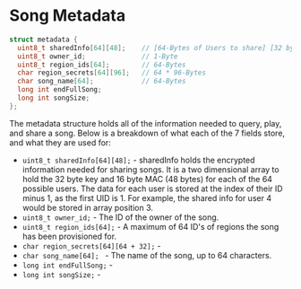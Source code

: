 # Song Metadata

```c
struct metadata {
  uint8_t sharedInfo[64][48];    // [64-Bytes of Users to share] [32 byte key + 16 byte MAC]
  uint8_t owner_id;              // 1-Byte
  uint8_t region_ids[64];        // 64-Bytes
  char region_secrets[64][96];   // 64 * 96-Bytes
  char song_name[64];            // 64-Bytes
  long int endFullSong;
  long int songSize;
};
```

The metadata structure holds all of the information needed to query, play, and share a song. Below is a breakdown of what each of the 7 fields store, and what they are used for:

- ```uint8_t sharedInfo[64][48];``` - sharedInfo holds the encrypted information needed for sharing songs. It is a two dimensional array to hold the 32 byte key and 16 byte MAC (48 bytes) for each of the 64 possible users. The data for each user is stored at the index of their ID minus 1, as the first UID is 1. For example, the shared info for user 4 would be stored in array position 3.
- ```uint8_t owner_id;``` - The ID of the owner of the song.
- ```uint8_t region_ids[64];``` - A maximum of 64 ID's of regions the song has been provisioned for.
- ```char region_secrets[64][64 + 32];``` - 
- ```char song_name[64]; ``` - The name of the song, up to 64 characters.
- ```long int endFullSong;``` - 
- ```long int songSize;``` - 